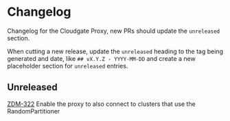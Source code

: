 # Changelog

Changelog for the Cloudgate Proxy, new PRs should update the `unreleased` section.

When cutting a new release, update the `unreleased` heading to the tag being generated and date, like `## vX.Y.Z - YYYY-MM-DD` and create a new placeholder section for  `unreleased` entries.

## Unreleased

[ZDM-322](https://datastax.jira.com/browse/ZDM-322) Enable the proxy to also connect to clusters that use the RandomPartitioner
